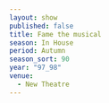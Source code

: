 ```yaml
---
layout: show
published: false
title: Fame the musical
season: In House
period: Autumn
season_sort: 90
year: "97_98"
venue:
  - New Theatre
---
```



